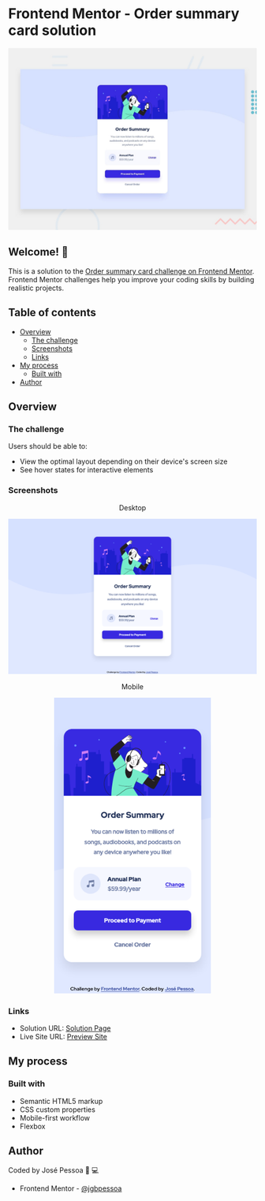 # Frontend Mentor - Order summary card solution

<p align="center">
<img src="./design/desktop-preview.jpg"
     alt="Desktop Screenshot" width="800">
</p>

## Welcome! 👋

This is a solution to the [Order summary card challenge on Frontend Mentor](https://www.frontendmentor.io/challenges/order-summary-component-QlPmajDUj). Frontend Mentor challenges help you improve your coding skills by building realistic projects.

## Table of contents

- [Overview](#overview)
  - [The challenge](#the-challenge)
  - [Screenshots](#screenshots)
  - [Links](#links)
- [My process](#my-process)
  - [Built with](#built-with)
- [Author](#author)

## Overview

### The challenge

Users should be able to:

- View the optimal layout depending on their device's screen size
- See hover states for interactive elements

### Screenshots

<p align="center">Desktop</p>

<p align="center">
<img src="./images/screenshot-desktop.png"
     alt="Desktop Screenshot" width="800">
</p>

<p align="center">Mobile</p>

<p align="center">
<img src="./images/screenshot-mobile.png"
     alt="Desktop Screenshot" height="600">
</p>

### Links

- Solution URL: [Solution Page](https://www.frontendmentor.io/solutions/order-summary-component-using-css-flexbox-G7ZXPtDN0)
- Live Site URL: [Preview Site](https://jgbpessoa.github.io/order-component/)

## My process

### Built with

- Semantic HTML5 markup
- CSS custom properties
- Mobile-first workflow
- Flexbox

## Author

Coded by José Pessoa 🧪 💻

- Frontend Mentor - [@jgbpessoa](https://www.frontendmentor.io/profile/jgbpessoa)
